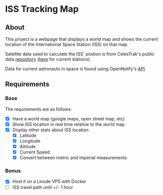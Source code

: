 # ISS Tracking Map

## About

This project is a webpage that displays a world map and shows the current location of the International Space Station (ISS) on that map.

Satellite data used to calculate the ISS' postion is from CelesTrak's public data [repository](https://celestrak.org/) ([here](https://celestrak.org/NORAD/elements/) for current stations).

Data for current astronauts in space is found using OpenNotify's [API](http://open-notify.org/).

## Requirements

### Base

The requirements are as follows:

- [x] Have a world map (google maps, open street map, etc)
- [x] Show ISS location in real time relative to the world map
- [x] Display other stats about ISS location
  - [x] Latitude
  - [x] Longitude
  - [x] Altitude
  - [x] Current Speed
  - [x] Convert between metric and imperial measurements

### Bonus

- [x] Host it on a Linode VPS with Docker
- [ ] ISS travel path until +/- 1 hour
